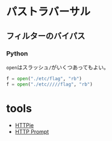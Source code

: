 # パストラバーサル

## フィルターのバイパス

### Python

`open`はスラッシュ`/`がいくつあってもよい。

```python
f = open("./etc/flag", "rb")
f = open("./etc/////flag", "rb")
```

# tools

- [HTTPie](https://httpie.io/)
- [HTTP Prompt](https://http-prompt.com/)